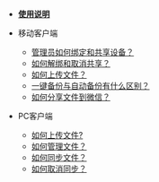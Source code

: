 * [**使用说明**](/zh-cn/README.md)

* 移动客户端
  * [管理员如何绑定和共享设备？](/zh-cn/doubt/devices)
  * [如何解绑和取消共享？](/zh-cn/doubt/remove)
  * [如何上传文件？](/zh-cn/doubt/upload-dir)
  * [一键备份与自动备份有什么区别？](/zh-cn/doubt/backup)
  * [如何分享文件到微信？](/zh-cn/doubt/shared.md)

* PC客户端
  * [如何上传文件?](/zh-cn/pc/upload-dir)
  * [如何管理文件？](/zh-cn/pc/file-management)
  * [如何同步文件？](/zh-cn/pc/file-sync)
  * [如何取消同步？](/zh-cn/pc/cancel-sync)